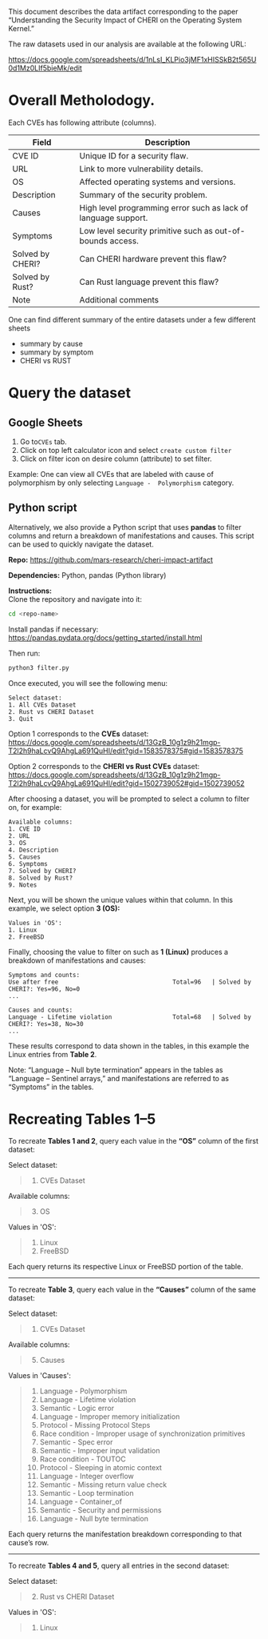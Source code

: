 

This document describes the data artifact corresponding to the paper “Understanding the Security Impact of CHERI on the Operating System Kernel.”

The raw datasets used in our analysis are available at the following URL:

https://docs.google.com/spreadsheets/d/1nLsI_KLPio3jMF1xHISSkB2t565U0d1Mz0LIf5bieMk/edit


# Overall Metholodogy.

Each CVEs has following attribute (columns).

| Field              | Description                                               |
|-------------------|----------------------------------------------------------- |
| CVE ID             | Unique ID for a security flaw.                            |
| URL                | Link to more vulnerability details.                       |
| OS                 | Affected operating systems and versions.                  |
| Description        | Summary of the security problem.                          |
| Causes             | High level programming error such as lack of language support. |
| Symptoms           | Low level security primitive such as out-of-bounds access. |
| Solved by CHERI?   | Can CHERI hardware prevent this flaw?                     |
| Solved by Rust?    | Can Rust language prevent this flaw?                      |
| Note               | Additional comments                                       |

One can find different summary of the entire datasets under a few different sheets

- summary by cause
- summary by symptom
- CHERI vs RUST

# Query the dataset

## Google Sheets
1. Go to`CVEs` tab. 
2. Click on top left calculator icon and select `create custom filter`
3. Click on filter icon on desire column (attribute) to set filter.

Example: 
One can view all CVEs that are labeled with cause of polymorphism by only selecting `Language -  Polymorphism` category. 




## Python script


Alternatively, we also provide a Python script that uses **pandas** to filter columns and return a breakdown of manifestations and causes. This script can be used to quickly navigate the dataset.

**Repo:** https://github.com/mars-research/cheri-impact-artifact

**Dependencies:** Python, pandas (Python library)

**Instructions:**  
Clone the repository and navigate into it:

```bash
cd <repo-name>
```

Install pandas if necessary:  
<https://pandas.pydata.org/docs/getting_started/install.html>

Then run:  
```bash
python3 filter.py
```

Once executed, you will see the following menu:

```
Select dataset:
1. All CVEs Dataset
2. Rust vs CHERI Dataset
3. Quit
```

Option 1 corresponds to the **CVEs** dataset:  
<https://docs.google.com/spreadsheets/d/13GzB_10g1z9h21mgp-T2l2h9haLcvQ9AhgLa691QuHI/edit?gid=1583578375#gid=1583578375>  

Option 2 corresponds to the **CHERI vs Rust CVEs** dataset:  
<https://docs.google.com/spreadsheets/d/13GzB_10g1z9h21mgp-T2l2h9haLcvQ9AhgLa691QuHI/edit?gid=1502739052#gid=1502739052>  

After choosing a dataset, you will be prompted to select a column to filter on, for example:

```
Available columns:
1. CVE ID
2. URL
3. OS
4. Description
5. Causes
6. Symptoms
7. Solved by CHERI?
8. Solved by Rust?
9. Notes
```

Next, you will be shown the unique values within that column. In this example, we select option **3 (OS):**

```
Values in 'OS':
1. Linux
2. FreeBSD
```

Finally, choosing the value to filter on such as **1 (Linux)** produces a breakdown of manifestations and causes:

```
Symptoms and counts:
Use after free                                Total=96   | Solved by CHERI?: Yes=96, No=0
...

Causes and counts:
Language - Lifetime violation                 Total=68   | Solved by CHERI?: Yes=38, No=30
...
```

These results correspond to data shown in the tables, in this example the Linux entries from **Table 2**.

Note: “Language – Null byte termination” appears in the tables as “Language – Sentinel arrays,” and manifestations are referred to as “Symptoms” in the tables.

# Recreating Tables 1–5

To recreate **Tables 1 and 2**, query each value in the **“OS”** column of the first dataset:

Select dataset:  
> 1. CVEs Dataset  

Available columns:  
> 3. OS  

Values in 'OS':  
> 1. Linux  
> 2. FreeBSD  

Each query returns its respective Linux or FreeBSD portion of the table.  

---

To recreate **Table 3**, query each value in the **“Causes”** column of the same dataset:

Select dataset:  
> 1. CVEs Dataset  

Available columns:  
> 5. Causes  

Values in 'Causes':  
> 1. Language -  Polymorphism  
> 2. Language - Lifetime violation  
> 3. Semantic - Logic error  
> 4. Language - Improper memory initialization  
> 5. Protocol - Missing Protocol Steps  
> 6. Race condition - Improper usage of synchronization primitives  
> 7. Semantic - Spec error  
> 8. Semantic - Improper input validation  
> 9. Race condition - TOUTOC  
> 10. Protocol - Sleeping in atomic context  
> 11. Language - Integer overflow  
> 12. Semantic - Missing return value check  
> 13. Semantic - Loop termination  
> 14. Language - Container_of  
> 15. Semantic - Security and permissions  
> 16. Language - Null byte termination  

Each query returns the manifestation breakdown corresponding to that cause’s row.

---


To recreate **Tables 4 and 5**, query all entries in the second dataset:

Select dataset:  
> 2. Rust vs CHERI Dataset  

Values in 'OS':  
> 1. Linux  

